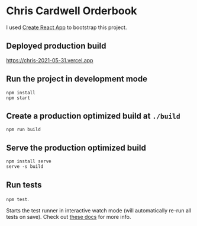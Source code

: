 # Chris Cardwell Orderbook

I used [Create React App](https://github.com/facebook/create-react-app) to bootstrap this project.

## Deployed production build

https://chris-2021-05-31.vercel.app

## Run the project in development mode

```
npm install
npm start
```

## Create a production optimized build at `./build`

`npm run build`

## Serve the production optimized build

```
npm install serve
serve -s build
```

## Run tests

`npm test`.

Starts the test runner in interactive watch mode (will automatically re-run all tests on save). Check out [these docs](https://create-react-app.dev/docs/running-tests/) for more info.
